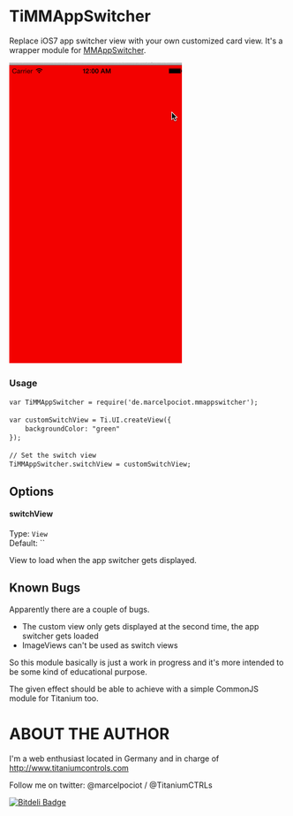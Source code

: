 TiMMAppSwitcher
===========================================


Replace iOS7 app switcher view with your own customized card view.
It's a wrapper module for [MMAppSwitcher](https://github.com/vpdn/MMAppSwitcher).

<img src="images/demo.gif" alt="TiMMAppSwitcher Demo" />

### Usage


	var TiMMAppSwitcher = require('de.marcelpociot.mmappswitcher');

	var customSwitchView = Ti.UI.createView({
		backgroundColor: "green"
	});
	
	// Set the switch view
	TiMMAppSwitcher.switchView = customSwitchView;	

## Options


#### switchView

Type: `View`  
Default: ``

View to load when the app switcher gets displayed.

## Known Bugs
Apparently there are a couple of bugs.

+ The custom view only gets displayed at the second time, the app switcher gets loaded
+ ImageViews can't be used as switch views

So this module basically is just a work in progress and it's more intended to be some kind of educational purpose. 

The given effect should be able to achieve with a simple CommonJS module for Titanium too.

ABOUT THE AUTHOR
========================
I'm a web enthusiast located in Germany and in charge of http://www.titaniumcontrols.com

Follow me on twitter: @marcelpociot / @TitaniumCTRLs


[![Bitdeli Badge](https://d2weczhvl823v0.cloudfront.net/mpociot/tiimmappswitcher/trend.png)](https://bitdeli.com/free "Bitdeli Badge")

